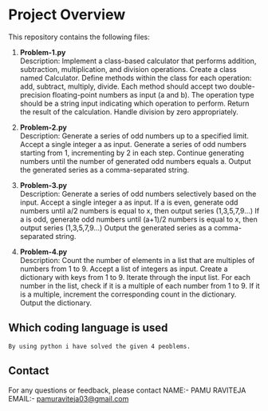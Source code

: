 # Project Overview

This repository contains the following files:

1. **Problem-1.py**  
    Description: Implement a class-based calculator that performs addition, subtraction, multiplication, and division operations.
    Create a class named Calculator.
    Define methods within the class for each operation: add, subtract, multiply, divide.
    Each method should accept two double-precision floating-point numbers as input (a and b).
    The operation type should be a string input indicating which operation to perform.
    Return the result of the calculation. Handle division by zero appropriately.

2. **Problem-2.py**  
    Description:  Generate a series of odd numbers up to a specified limit.
    Accept a single integer a as input.
    Generate a series of odd numbers starting from 1, incrementing by 2 in each step.
    Continue generating numbers until the number of generated odd numbers equals a.
    Output the generated series as a comma-separated string.

3. **Problem-3.py**  
    Description: Generate a series of odd numbers selectively based on the input.
    Accept a single integer a as input.
    If a is even, generate odd numbers until a/2 numbers is equal to x, then output series (1,3,5,7,9…)
    If a is odd, generate odd numbers until (a+1)/2 numbers is equal to x, then output series (1,3,5,7,9…)
    Output the generated series as a comma-separated string.


4. **Problem-4.py**  
    Description:  Count the number of elements in a list that are multiples of numbers from 1 to 9.
    Accept a list of integers as input.
    Create a dictionary with keys from 1 to 9.
    Iterate through the input list.
    For each number in the list, check if it is a multiple of each number from 1 to 9.
    If it is a multiple, increment the corresponding count in the dictionary.
    Output the dictionary.

## Which coding language is used
    By using python i have solved the given 4 peoblems.


## Contact
For any questions or feedback, please contact 
NAME:- PAMU RAVITEJA 
EMAIL:- pamuraviteja03@gmail.com